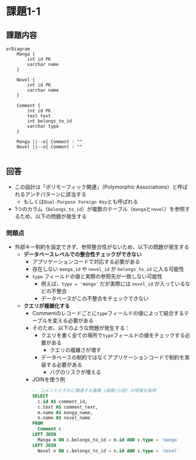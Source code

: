 # 課題1-1

## 課題内容

```mermaid
erDiagram
    Manga {
        int id PK
        varchar name
    }
    
    Novel {
        int id PK
        varchar name
    }
    
    Comment {
        int id PK
        text text
        int belongs_to_id
        varchar type
    }

    Manga ||--o{ Comment : ""
    Novel ||--o{ Comment : ""
    
```

## 回答

- この設計は「ポリモーフィック関連」（Polymorphic Associations）と呼ばれるアンチパターンに該当する
  - もしくは`Dual-Purpose Foreign Key`とも呼ばれる
- 1つのカラム（`belongs_to_id`）が複数のテーブル（`manga`と`novel`）を参照するため、以下の問題が発生する

### 問題点

- 外部キー制約を設定できず、参照整合性がないため、以下の問題が発生する  
  - **データベースレベルでの整合性チェックができない**  
    - アプリケーションコードで対応する必要がある  
    - 存在しない `manga_id` や `novel_id` が `belongs_to_id` に入る可能性  
    - `type` フィールドの値と実際の参照先が一致しない可能性  
      - 例えば、`type = 'manga'` だが実際には `novel_id` が入っているなどの不整合  
      - データベースがこの不整合をチェックできない  
  - **クエリが複雑化する**  
    - Commentのレコードごとに`type`フィールドの値によって結合するテーブルを変える必要がある
    - そのため、以下のような問題が発生する：
      - クエリを書く全ての場所で`type`フィールドの値をチェックする必要がある
        - クエリの複雑さが増す
      - データベースの制約ではなくアプリケーションコードで制約を実装する必要がある
        - バグのリスクが増える
    - JOINを使う例
      ```sql
      -- コメントとそれに関連する書籍（漫画/小説）の情報を取得
      SELECT 
        c.id AS comment_id,
        c.text AS comment_text,
        m.name AS manga_name,
        n.name AS novel_name
      FROM 
        Comment c
      LEFT JOIN 
        Manga m ON c.belongs_to_id = m.id AND c.type = 'manga'
      LEFT JOIN 
        Novel n ON c.belongs_to_id = n.id AND c.type = 'novel'
      ```
